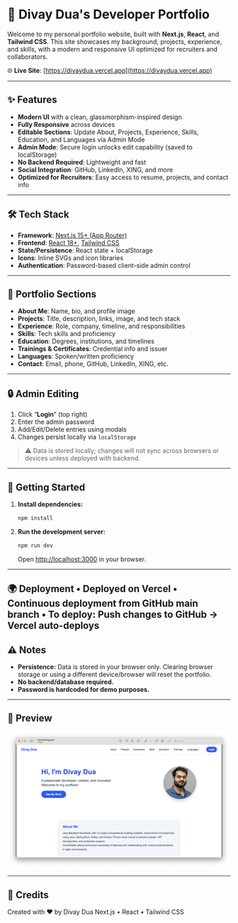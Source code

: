 # 🚀 Divay Dua's Developer Portfolio

Welcome to my personal portfolio website, built with **Next.js**, **React**, and **Tailwind CSS**. This site showcases my background, projects, experience, and skills, with a modern and responsive UI optimized for recruiters and collaborators.

🌐 **Live Site**: [https://divaydua.vercel.app](https://divaydua.vercel.app)

---

## ✨ Features

- **Modern UI** with a clean, glassmorphism-inspired design
- **Fully Responsive** across devices
- **Editable Sections**: Update About, Projects, Experience, Skills, Education, and Languages via Admin Mode
- **Admin Mode**: Secure login unlocks edit capability (saved to localStorage)
- **No Backend Required**: Lightweight and fast
- **Social Integration**: GitHub, LinkedIn, XING, and more
- **Optimized for Recruiters**: Easy access to resume, projects, and contact info

---

## 🛠️ Tech Stack

- **Framework**: [Next.js 15+ (App Router)](https://nextjs.org/)
- **Frontend**: [React 18+](https://react.dev/), [Tailwind CSS](https://tailwindcss.com/)
- **State/Persistence**: React state + localStorage
- **Icons**: Inline SVGs and icon libraries
- **Authentication**: Password-based client-side admin control

---

## 📄 Portfolio Sections

- **About Me**: Name, bio, and profile image
- **Projects**: Title, description, links, image, and tech stack
- **Experience**: Role, company, timeline, and responsibilities
- **Skills**: Tech skills and proficiency
- **Education**: Degrees, institutions, and timelines
- **Trainings & Certificates**: Credential info and issuer
- **Languages**: Spoken/written proficiency
- **Contact**: Email, phone, GitHub, LinkedIn, XING, etc.

---

## 🔒 Admin Editing

1. Click “**Login**” (top right)
2. Enter the admin password
3. Add/Edit/Delete entries using modals
4. Changes persist locally via `localStorage`

> ⚠️ Data is stored locally; changes will not sync across browsers or devices unless deployed with backend.

---
## 🚀 Getting Started

1. **Install dependencies:**
   ```bash
   npm install
   ```
2. **Run the development server:**
   ```bash
   npm run dev
   ```
   Open [http://localhost:3000](http://localhost:3000) in your browser.

---

🌍 Deployment
	•	Deployed on Vercel
	•	Continuous deployment from GitHub main branch
	•	To deploy: Push changes to GitHub → Vercel auto-deploys
---

## ⚠️ Notes
- **Persistence:** Data is stored in your browser only. Clearing browser storage or using a different device/browser will reset the portfolio.
- **No backend/database required.**
- **Password is hardcoded for demo purposes.**

---

## 📸 Preview
![Portfolio Screenshot](public/portfolio-page.png)

---

## 🙏 Credits
Created with ❤️ by Divay Dua
Next.js • React • Tailwind CSS
